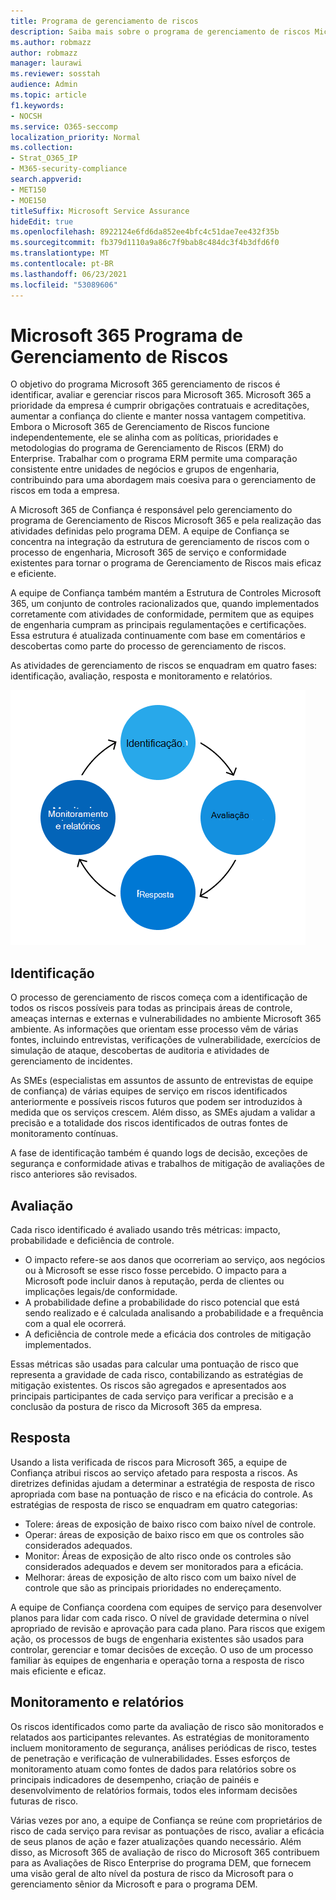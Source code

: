 ```yaml
---
title: Programa de gerenciamento de riscos
description: Saiba mais sobre o programa de gerenciamento de riscos Microsoft 365
ms.author: robmazz
author: robmazz
manager: laurawi
ms.reviewer: sosstah
audience: Admin
ms.topic: article
f1.keywords:
- NOCSH
ms.service: O365-seccomp
localization_priority: Normal
ms.collection:
- Strat_O365_IP
- M365-security-compliance
search.appverid:
- MET150
- MOE150
titleSuffix: Microsoft Service Assurance
hideEdit: true
ms.openlocfilehash: 8922124e6fd6da852ee4bfc4c51dae7ee432f35b
ms.sourcegitcommit: fb379d1110a9a86c7f9bab8c484dc3f4b3dfd6f0
ms.translationtype: MT
ms.contentlocale: pt-BR
ms.lasthandoff: 06/23/2021
ms.locfileid: "53089606"
---
```

# <a name="microsoft-365-risk-management-program"></a>Microsoft 365 Programa de Gerenciamento de Riscos

O objetivo do programa Microsoft 365 gerenciamento de riscos é identificar, avaliar e gerenciar riscos para Microsoft 365. Microsoft 365 a prioridade da empresa é cumprir obrigações contratuais e acreditações, aumentar a confiança do cliente e manter nossa vantagem competitiva. Embora o Microsoft 365 de Gerenciamento de Riscos funcione independentemente, ele se alinha com as políticas, prioridades e metodologias do programa de Gerenciamento de Riscos (ERM) do Enterprise. Trabalhar com o programa ERM permite uma comparação consistente entre unidades de negócios e grupos de engenharia, contribuindo para uma abordagem mais coesiva para o gerenciamento de riscos em toda a empresa.

A Microsoft 365 de Confiança é responsável pelo gerenciamento do programa de Gerenciamento de Riscos Microsoft 365 e pela realização das atividades definidas pelo programa DEM. A equipe de Confiança se concentra na integração da estrutura de gerenciamento de riscos com o processo de engenharia, Microsoft 365 de serviço e conformidade existentes para tornar o programa de Gerenciamento de Riscos mais eficaz e eficiente.

A equipe de Confiança também mantém a Estrutura de Controles Microsoft 365, um conjunto de controles racionalizados que, quando implementados corretamente com atividades de conformidade, permitem que as equipes de engenharia cumpram as principais regulamentações e certificações. Essa estrutura é atualizada continuamente com base em comentários e descobertas como parte do processo de gerenciamento de riscos.

As atividades de gerenciamento de riscos se enquadram em quatro fases: identificação, avaliação, resposta e monitoramento e relatórios.

![Atividades do processo de gerenciamento de riscos](../media/assurance-risk-management-review-process.png)

## <a name="identification"></a>Identificação

O processo de gerenciamento de riscos começa com a identificação de todos os riscos possíveis para todas as principais áreas de controle, ameaças internas e externas e vulnerabilidades no ambiente Microsoft 365 ambiente. As informações que orientam esse processo vêm de várias fontes, incluindo entrevistas, verificações de vulnerabilidade, exercícios de simulação de ataque, descobertas de auditoria e atividades de gerenciamento de incidentes.

As SMEs (especialistas em assuntos de assunto de entrevistas de equipe de confiança) de várias equipes de serviço em riscos identificados anteriormente e possíveis riscos futuros que podem ser introduzidos à medida que os serviços crescem. Além disso, as SMEs ajudam a validar a precisão e a totalidade dos riscos identificados de outras fontes de monitoramento contínuas.

A fase de identificação também é quando logs de decisão, exceções de segurança e conformidade ativas e trabalhos de mitigação de avaliações de risco anteriores são revisados.

## <a name="assessment"></a>Avaliação

Cada risco identificado é avaliado usando três métricas: impacto, probabilidade e deficiência de controle.

- O impacto refere-se aos danos que ocorreriam ao serviço, aos negócios ou à Microsoft se esse risco fosse percebido. O impacto para a Microsoft pode incluir danos à reputação, perda de clientes ou implicações legais/de conformidade.
- A probabilidade define a probabilidade do risco potencial que está sendo realizado e é calculada analisando a probabilidade e a frequência com a qual ele ocorrerá.
- A deficiência de controle mede a eficácia dos controles de mitigação implementados.

Essas métricas são usadas para calcular uma pontuação de risco que representa a gravidade de cada risco, contabilizando as estratégias de mitigação existentes. Os riscos são agregados e apresentados aos principais participantes de cada serviço para verificar a precisão e a conclusão da postura de risco da Microsoft 365 da empresa.

## <a name="response"></a>Resposta

Usando a lista verificada de riscos para Microsoft 365, a equipe de Confiança atribui riscos ao serviço afetado para resposta a riscos. As diretrizes definidas ajudam a determinar a estratégia de resposta de risco apropriada com base na pontuação de risco e na eficácia do controle. As estratégias de resposta de risco se enquadram em quatro categorias:

- Tolere: áreas de exposição de baixo risco com baixo nível de controle.
- Operar: áreas de exposição de baixo risco em que os controles são considerados adequados.
- Monitor: Áreas de exposição de alto risco onde os controles são considerados adequados e devem ser monitorados para a eficácia.
- Melhorar: áreas de exposição de alto risco com um baixo nível de controle que são as principais prioridades no endereçamento.

A equipe de Confiança coordena com equipes de serviço para desenvolver planos para lidar com cada risco. O nível de gravidade determina o nível apropriado de revisão e aprovação para cada plano. Para riscos que exigem ação, os processos de bugs de engenharia existentes são usados para controlar, gerenciar e tomar decisões de exceção. O uso de um processo familiar às equipes de engenharia e operação torna a resposta de risco mais eficiente e eficaz.

## <a name="monitoring-and-reporting"></a>Monitoramento e relatórios

Os riscos identificados como parte da avaliação de risco são monitorados e relatados aos participantes relevantes. As estratégias de monitoramento incluem monitoramento de segurança, análises periódicas de risco, testes de penetração e verificação de vulnerabilidades. Esses esforços de monitoramento atuam como fontes de dados para relatórios sobre os principais indicadores de desempenho, criação de painéis e desenvolvimento de relatórios formais, todos eles informam decisões futuras de risco.

Várias vezes por ano, a equipe de Confiança se reúne com proprietários de risco de cada serviço para revisar as pontuações de risco, avaliar a eficácia de seus planos de ação e fazer atualizações quando necessário. Além disso, as Microsoft 365 de avaliação de risco do Microsoft 365 contribuem para as Avaliações de Risco Enterprise do programa DEM, que fornecem uma visão geral de alto nível da postura de risco da Microsoft para o gerenciamento sênior da Microsoft e para o programa DEM.
